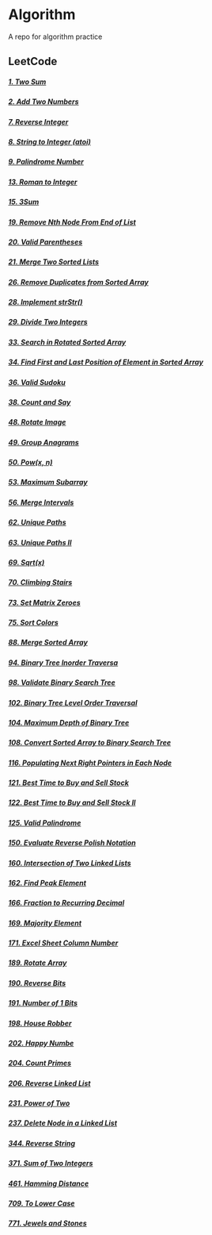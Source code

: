 # Algorithm

A repo for algorithm practice

## LeetCode

##### [1. Two Sum](https://github.com/masteroy/algorithm/issues/33)
##### [2. Add Two Numbers](https://github.com/masteroy/algorithm/issues/7)
##### [7. Reverse Integer](https://github.com/masteroy/algorithm/issues/34)
##### [8. String to Integer (atoi)](https://github.com/masteroy/algorithm/issues/35)
##### [9. Palindrome Number](https://github.com/masteroy/algorithm/issues/23)
##### [13. Roman to Integer](https://github.com/masteroy/algorithm/issues/36)
##### [15. 3Sum](https://github.com/masteroy/algorithm/issues/8)
##### [19. Remove Nth Node From End of List](https://github.com/masteroy/algorithm/issues/37)
##### [20. Valid Parentheses](https://github.com/masteroy/algorithm/issues/38)
##### [21. Merge Two Sorted Lists](https://github.com/masteroy/algorithm/issues/39)
##### [26. Remove Duplicates from Sorted Array](https://github.com/masteroy/algorithm/issues/40)
##### [28. Implement strStr()](https://github.com/masteroy/algorithm/issues/41)
##### [29. Divide Two Integers](https://github.com/masteroy/algorithm/issues/21)
##### [33. Search in Rotated Sorted Array](https://github.com/masteroy/algorithm/issues/30)
##### [34. Find First and Last Position of Element in Sorted Array](https://github.com/masteroy/algorithm/issues/19)
##### [36. Valid Sudoku](https://github.com/masteroy/algorithm/issues/42)
##### [38. Count and Say](https://github.com/masteroy/algorithm/issues/43)
##### [48. Rotate Image](https://github.com/masteroy/algorithm/issues/32)
##### [49. Group Anagrams](https://github.com/masteroy/algorithm/issues/9)
##### [50. Pow(x, n)](https://github.com/masteroy/algorithm/issues/20)
##### [53. Maximum Subarray](https://github.com/masteroy/algorithm/issues/44)
##### [56. Merge Intervals](https://github.com/masteroy/algorithm/issues/13)
##### [62. Unique Paths](https://github.com/masteroy/algorithm/issues/17)
##### [63. Unique Paths II](https://github.com/masteroy/algorithm/issues/18)
##### [69. Sqrt(x)](https://github.com/masteroy/algorithm/issues/45)
##### [70. Climbing Stairs](https://github.com/masteroy/algorithm/issues/46)
##### [73. Set Matrix Zeroes](https://github.com/masteroy/algorithm/issues/4)
##### [75. Sort Colors](https://github.com/masteroy/algorithm/issues/1)
##### [88. Merge Sorted Array](https://github.com/masteroy/algorithm/issues/47)
##### [94. Binary Tree Inorder Traversa](https://github.com/masteroy/algorithm/issues/2)
##### [98. Validate Binary Search Tree](https://github.com/masteroy/algorithm/issues/48)
##### [102. Binary Tree Level Order Traversal](https://github.com/masteroy/algorithm/issues/49)
##### [104. Maximum Depth of Binary Tree](https://github.com/masteroy/algorithm/issues/28)
##### [108. Convert Sorted Array to Binary Search Tree](https://github.com/masteroy/algorithm/issues/50)
##### [116. Populating Next Right Pointers in Each Node](https://github.com/masteroy/algorithm/issues/11)
##### [121. Best Time to Buy and Sell Stock](https://github.com/masteroy/algorithm/issues/51)
##### [122. Best Time to Buy and Sell Stock II](https://github.com/masteroy/algorithm/issues/52)
##### [125. Valid Palindrome](https://github.com/masteroy/algorithm/issues/53)
##### [150. Evaluate Reverse Polish Notation](https://github.com/masteroy/algorithm/issues/14)
##### [160. Intersection of Two Linked Lists](https://github.com/masteroy/algorithm/issues/5)
##### [162. Find Peak Element](https://github.com/masteroy/algorithm/issues/12)
##### [166. Fraction to Recurring Decimal](https://github.com/masteroy/algorithm/issues/22)
##### [169. Majority Element](https://github.com/masteroy/algorithm/issues/3)
##### [171. Excel Sheet Column Number](https://github.com/masteroy/algorithm/issues/15)
##### [189. Rotate Array](https://github.com/masteroy/algorithm/issues/58)
##### [190. Reverse Bits](https://github.com/masteroy/algorithm/issues/59)
##### [191. Number of 1 Bits](https://github.com/masteroy/algorithm/issues/60)
##### [198. House Robber](https://github.com/masteroy/algorithm/issues/61)
##### [202. Happy Numbe](https://github.com/masteroy/algorithm/issues/62)
##### [204. Count Primes](https://github.com/masteroy/algorithm/issues/63)
##### [206. Reverse Linked List](https://github.com/masteroy/algorithm/issues/64)
##### [231. Power of Two](https://github.com/masteroy/algorithm/issues/24)
##### [237. Delete Node in a Linked List](https://github.com/masteroy/algorithm/issues/31)
##### [344. Reverse String](https://github.com/masteroy/algorithm/issues/29)
##### [371. Sum of Two Integers](https://github.com/masteroy/algorithm/issues/10)
##### [461. Hamming Distance](https://github.com/masteroy/algorithm/issues/27)
##### [709. To Lower Case](https://github.com/masteroy/algorithm/issues/26)
##### [771. Jewels and Stones](https://github.com/masteroy/algorithm/issues/25)
